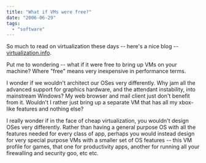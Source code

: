```yaml
---
title: "What if VMs were free?"
date: "2006-06-29"
tags: 
  - "software"
---
```


So much to read on virtualization these days -- here's a nice blog -- [virtualization.info](http://www.virtualization.info/ "virtualization.info").

Put me to wondering -- what if it were free to bring up VMs on your machine? Where "free" means very inexpensive in performance terms.

I wonder if we wouldn't architect our OSes very differently. Why jam all the advanced support for graphics hardware, and the attendant instability, into mainstream Windows? My web browser and mail client just don't benefit from it. Wouldn't I rather just bring up a separate VM that has all my xbox-like features and nothing else?

I really wonder if in the face of cheap virtualization, you wouldn't design OSes very differently. Rather than having a general purpose OS with all the features needed for every class of app, perhaps you would instead design for very special purpose VMs with a smaller set of OS features -- this VM profile for games, that one for productivity apps, another for running all your firewalling and security goo, etc etc.
